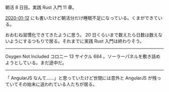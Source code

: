 朝活 8 日目。実践 Rust 入門 11 章。

[2020-01-12][] にも書いたけど朝活分だけ睡眠不足になっている。くまができている。

おおむね習慣化できてきたように思う。 20 日くらいまで数えたら日数は数えないようにするつもりで居る。それまでに実践 Rust 入門は終わりそう。

---

Oxygen Not Included コロニー 13 サイクル 684 。ソーラーパネルを敷き詰めようとしている。まだ途中だ。

---

「 AngularJS なんて……」と思っていたけど世間には意外と AngularJS が残っていてその始末に追われている人たちが居る。

[2020-01-12]: https://blog.bouzuya.net/2020/01/12/
